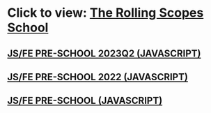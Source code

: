 # Click to view: <a href="https://rs.school">The Rolling Scopes School</a>

## <a href="https://app.rs.school/certificate/uxslzubl">JS/FE PRE-SCHOOL 2023Q2 (JAVASCRIPT)</a>
## <a href="https://app.rs.school/certificate/o63o1an6">JS/FE PRE-SCHOOL 2022 (JAVASCRIPT)</a>
## <a href="https://app.rs.school/certificate/pemour8k">JS/FE PRE-SCHOOL (JAVASCRIPT)</a>
